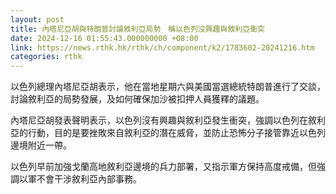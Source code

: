 ```yaml
---
layout: post
title: 內塔尼亞胡與特朗普討論敘利亞局勢　稱以色列沒興趣與敘利亞衝突
date: 2024-12-16 01:55:43.000000000 +08:00
link: https://news.rthk.hk/rthk/ch/component/k2/1783602-20241216.htm
categories: rthk
---
```


以色列總理內塔尼亞胡表示，他在當地星期六與美國當選總統特朗普進行了交談，討論敘利亞的局勢發展，及如何確保加沙被扣押人員獲釋的議題。

內塔尼亞胡發表聲明表示，以色列沒有興趣與敘利亞發生衝突，強調以色列在敘利亞的行動，目的是要挫敗來自敘利亞的潛在威脅，並防止恐怖分子接管靠近以色列邊境附近一帶。

以色列早前加強戈蘭高地敘利亞邊境的兵力部署，又指示軍方保持高度戒備，但強調以軍不會干涉敘利亞內部事務。
